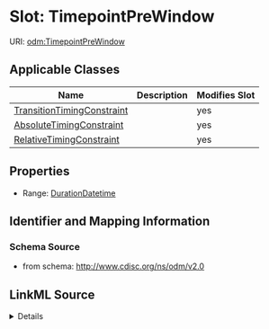 # Slot: TimepointPreWindow

URI: [odm:TimepointPreWindow](http://www.cdisc.org/ns/odm/v2.0/TimepointPreWindow)



<!-- no inheritance hierarchy -->




## Applicable Classes

| Name | Description | Modifies Slot |
| --- | --- | --- |
[TransitionTimingConstraint](TransitionTimingConstraint.md) |  |  yes  |
[AbsoluteTimingConstraint](AbsoluteTimingConstraint.md) |  |  yes  |
[RelativeTimingConstraint](RelativeTimingConstraint.md) |  |  yes  |







## Properties

* Range: [DurationDatetime](DurationDatetime.md)





## Identifier and Mapping Information







### Schema Source


* from schema: http://www.cdisc.org/ns/odm/v2.0




## LinkML Source

<details>
```yaml
name: TimepointPreWindow
from_schema: http://www.cdisc.org/ns/odm/v2.0
rank: 1000
alias: TimepointPreWindow
domain_of:
- TransitionTimingConstraint
- AbsoluteTimingConstraint
- RelativeTimingConstraint
range: durationDatetime

```
</details>